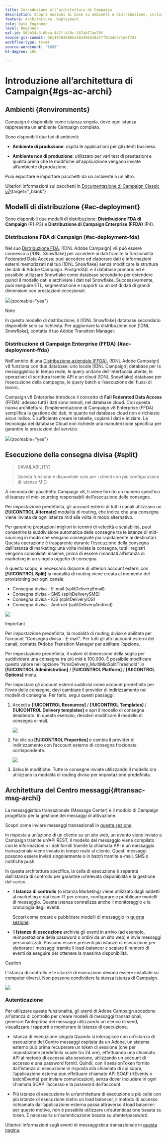 ```yaml
---
title: Introduzione all’architettura di Campaign
description: Scopri nozioni di base su ambienti e distribuzione, incluso come creare rapporti su un ambiente di Campaign.
feature: Architecture, Deployment
role: Data Engineer
level: Beginner
exl-id: 562b24c3-6bea-447f-b74c-187ab77ae78f
source-git-commit: 061197048885a30249bd18af7f8b24cb71def742
workflow-type: tm+mt
source-wordcount: '1039'
ht-degree: 10%

---
```


# Introduzione all’architettura di Campaign{#gs-ac-archi}

## Ambienti {#environments}

Campaign è disponibile come istanza singola, dove ogni istanza rappresenta un ambiente Campaign completo.

Sono disponibili due tipi di ambienti:

* **Ambiente di produzione**: ospita le applicazioni per gli utenti business.

* **Ambiente non di produzione**: utilizzato per vari test di prestazioni e qualità prima che le modifiche all’applicazione vengano inviate all’ambiente di produzione.

Puoi esportare e importare pacchetti da un ambiente a un altro.

Ulteriori informazioni sui pacchetti in [Documentazione di Campaign Classic v7](https://experienceleague.adobe.com/docs/campaign-classic/using/getting-started/administration-basics/working-with-data-packages.html){target="_blank"}

## Modelli di distribuzione {#ac-deployment}

Sono disponibili due modelli di distribuzione: **Distribuzione FDA di Campaign** (P1-P3) e **Distribuzione di Campaign Enterprise (FFDA)** (P4).

### Distribuzione FDA di Campaign {#ac-deployment-fda}

Nel suo [Distribuzione FDA](fda-deployment.md), [!DNL Adobe Campaign] v8 può essere connesso a [!DNL Snowflake] per accedere ai dati tramite la funzionalità Federated Data Access: puoi accedere ed elaborare dati e informazioni esterni memorizzati nel tuo [!DNL Snowflake] senza modificare la struttura dei dati di Adobe Campaign. PostgreSQL è il database primario ed è possibile utilizzare Snowflake come database secondario per estendere quindi il modello dati e archiviare i dati nel Snowflake. Successivamente, puoi eseguire ETL, segmentazione e rapporti su un set di dati di grandi dimensioni con prestazioni eccezionali.


![](assets/P1-P3-architecture.png){zoomable=&quot;yes&quot;}

>[!NOTE]
>
>In questo modello di distribuzione, il [!DNL Snowflake] database secondario disponibile solo su richiesta. Per aggiornare la distribuzione con [!DNL Snowflake], contatta il tuo Adobe Transition Manager.
>

### Distribuzione di Campaign Enterprise (FFDA) {#ac-deployment-ffda}

Nell&#39;ambito di una [Distribuzione aziendale (FFDA)](enterprise-deployment.md), [!DNL Adobe Campaign] v8 funziona con due database: uno locale [!DNL Campaign] database per la messaggistica in tempo reale, le query unitarie dell’interfaccia utente, le operazioni di scrittura tramite API e un cloud [!DNL Snowflake] database per l’esecuzione della campagna, le query batch e l’esecuzione dei flussi di lavoro.

Campaign v8 Enterprise introduce il concetto di **Full Federated Data Access** (FFDA): adesso tutti i dati sono remoti, nel database cloud. Con questa nuova architettura, l’implementazione di Campaign v8 Enterprise (FFDA) semplifica la gestione dei dati, in quanto nel database cloud non è richiesto alcun indice. È sufficiente creare le tabelle, copiare i dati e iniziare. La tecnologia del database Cloud non richiede una manutenzione specifica per garantire le prestazioni del servizio.

![](assets/P4-architecture.png){zoomable=&quot;yes&quot;}


## Esecuzione della consegna divisa {#split}

>[!AVAILABILITY]
>
>Questa funzione è disponibile solo per i clienti con più configurazioni di istanze MID.

A seconda del pacchetto Campaign v8, ti viene fornito un numero specifico di istanze di mid-sourcing responsabili dell’esecuzione delle consegne.

Per impostazione predefinita, gli account esterni di tutti i canali utilizzano un **[!UICONTROL Alternate]** modalità di routing, che indica che una consegna viene inviata da ogni istanza mid alla volta in modo alternativo.

Per garantire prestazioni migliori in termini di velocità e scalabilità, puoi consentire la suddivisione automatica delle consegne tra le istanze di mid-sourcing in modo che vengano consegnate più rapidamente ai destinatari. Questa operazione è trasparente durante l’esecuzione della consegna dall’istanza di marketing: una volta inviata la consegna, tutti i registri vengono consolidati insieme, prima di essere rimandati all’istanza di marketing in un singolo oggetto di consegna.

A questo scopo, è necessario disporre di ulteriori account esterni con **[!UICONTROL Split]** la modalità di routing viene creata al momento del provisioning per ogni canale:

* Consegna divisa - E-mail (splitDeliveryEmail)
* Consegna divisa - SMS (splitDeliverySMS)
* Consegna divisa - iOS (splitDeliveryIOS)
* Consegna divisa - Android (splitDeliveryAndroid)

![](assets/splitted-delivery.png)

>[!IMPORTANT]
>
>Per impostazione predefinita, la modalità di routing diviso è abilitata per l’account &quot;Consegna divisa - E-mail&quot;. Per tutti gli altri account esterni dei canali, contatta l’Adobe Transition Manager per abilitare l’opzione.
>
>Per impostazione predefinita, il valore di dimensione della soglia per suddividere una consegna tra più mid è 100.000. È possibile modificare questo valore nell’opzione &quot;NmsDelivery_MultiMidSplitThreshold&quot; in **[!UICONTROL Administration]** / **[!UICONTROL Platform]** / **[!UICONTROL Options]** menu.

Per impostare gli account esterni suddivisi come account predefinito per l’invio delle consegne, devi cambiare il provider di indirizzamento nei modelli di consegna. Per farlo, segui questi passaggi:

1. Accedi a **[!UICONTROL Resources]** / **[!UICONTROL Templates]** / **[!UICONTROL Delivery templates]** e apri il modello di consegna desiderato. In questo esempio, desideri modificare il modello di consegna e-mail.

   ![](assets/split-default-list.png)

1. Fai clic su **[!UICONTROL Properties]** e cambia il provider di indirizzamento con l’account esterno di consegna frazionata corrispondente.

   ![](assets/split-default-delivery.png)

1. Salva le modifiche. Tutte le consegne inviate utilizzando il modello ora utilizzano la modalità di routing diviso per impostazione predefinita.

<!--In addition, you can select split external accounts as the default routing provider for all future delivery templates. To do this, change the value of the **[!UICONTROL xtkoption NmsBroadcast_DefaultProvider]** option to the name of the split account.

![](assets/split-default-options.png) -->

## Architettura del Centro messaggi{#transac-msg-archi}

La messaggistica transazionale (Message Center) è il modulo di Campaign progettato per la gestione dei messaggi di attivazione.

Scopri come inviare messaggi transazionali in [questa sezione](../send/transactional.md).

In risposta a un’azione di un cliente su un sito web, un evento viene inviato a Campaign tramite un’API REST, il modello del messaggio viene compilato con le informazioni o i dati forniti tramite la chiamata API e un messaggio transazionale viene inviato in tempo reale al cliente. Questi messaggi possono essere inviati singolarmente o in batch tramite e-mail, SMS o notifiche push.

In questa architettura specifica, la cella di esecuzione è separata dall’istanza di controllo per garantire un’elevata disponibilità e la gestione del carico.

* Il **Istanza di controllo** (o istanza Marketing) viene utilizzato dagli addetti al marketing e dai team IT per creare, configurare e pubblicare modelli di messaggio. Questa istanza centralizza anche il monitoraggio e la cronologia degli eventi.

  Scopri come creare e pubblicare modelli di messaggio in [questa sezione](../send/transactional.md).

* Il **Istanza di esecuzione** archivia gli eventi in arrivo (ad esempio, reimpostazione della password o ordini da un sito web) e invia messaggi personalizzati. Possono essere presenti più istanze di esecuzione per elaborare i messaggi tramite il load-balancer e scalare il numero di eventi da eseguire per ottenere la massima disponibilità.

>[!CAUTION]
>
>L&#39;istanza di controllo e le istanze di esecuzione devono essere installate su computer diversi. Non possono condividere la stessa istanza di Campaign.

![](assets/messagecenter_diagram.png)

### Autenticazione

Per utilizzare queste funzionalità, gli utenti di Adobe Campaign accedono all’istanza di controllo per creare modelli di messaggi transazionali, generare l’anteprima dei messaggi utilizzando un elenco di seed, visualizzare i rapporti e monitorare le istanze di esecuzione.

* Istanza di esecuzione singola Quando si interagisce con un’istanza di esecuzione del Centro messaggi ospitata da un Adobe, un sistema esterno può prima recuperare un token di sessione (che per impostazione predefinita scade tra 24 ore), effettuando una chiamata API al metodo di accesso alla sessione, utilizzando un account di accesso e una password forniti.
Quindi, con il sessionToken fornito dall’istanza di esecuzione in risposta alla chiamata di cui sopra, l’applicazione esterna può effettuare chiamate API SOAP (rtEvents o batchEvents) per inviare comunicazioni, senza dover includere in ogni chiamata SOAP l’accesso e la password dell’account.

* Più istanze di esecuzione In un’architettura di esecuzione a più celle con più istanze di esecuzione dietro un load balancer, il metodo di accesso richiamato dall’applicazione esterna passa attraverso il load balancer: per questo motivo, non è possibile utilizzare un’autenticazione basata su token. È necessaria un&#39;autenticazione basata su utente/password.

Ulteriori informazioni sugli eventi di messaggistica transazionale in [questa pagina](../send/event-processing.md).

